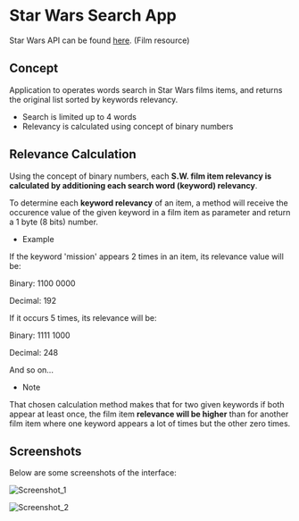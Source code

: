 # Star Wars Search App

Star Wars API can be found [here](https://swapi.co/). (Film resource)

## Concept

Application to operates words search in Star Wars films items, and returns the original list sorted by keywords relevancy.

* Search is limited up to 4 words
* Relevancy is calculated using concept of binary numbers

## Relevance Calculation

Using the concept of binary numbers, each **S.W. film item relevancy is calculated by additioning each search word (keyword) relevancy**.

To determine each **keyword relevancy** of an item, a method will receive the occurence value of the given keyword in a film item as parameter and return a 1 byte (8 bits) number.

* Example

If the keyword 'mission' appears 2 times in an item, its relevance value will be:

Binary: 1100 0000

Decimal: 192

If it occurs 5 times, its relevance will be:

Binary: 1111 1000

Decimal: 248

And so on...

* Note

That chosen calculation method makes that for two given keywords if both appear at least once, the film item **relevance will be higher** than for another film item where one keyword appears a lot of times but the other zero times.

## Screenshots

Below are some screenshots of the interface:

![Screenshot_1](https://github.com/helgoyat/search-app/blob/master/screenshots/capture1.png)

![Screenshot_2](https://github.com/helgoyat/search-app/blob/master/screenshots/capture2.png)